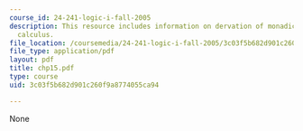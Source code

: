 ```yaml
---
course_id: 24-241-logic-i-fall-2005
description: This resource includes information on dervation of monadic predicate
  calculus.
file_location: /coursemedia/24-241-logic-i-fall-2005/3c03f5b682d901c260f9a8774055ca94_chp15.pdf
file_type: application/pdf
layout: pdf
title: chp15.pdf
type: course
uid: 3c03f5b682d901c260f9a8774055ca94

---
```

None